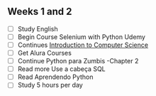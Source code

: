 ## Weeks 1 and 2


- [ ] Study English
- [ ] Begin Course Selenium with Python Udemy 
- [ ] Continues [Introduction to Computer Science](https://courses.edx.org/courses/course-v1:HarvardX+CS50+X/courseware/8bf52741d6334266abde56dab94f69af/d56caec9e90c448c87878e5f8ec44d62/)
- [ ] Get Alura Courses
- [ ] Continue Python para Zumbis -Chapter 2 
- [ ] Read more Use a cabeça SQL
- [ ] Read Aprendendo Python
- [ ] Study 5 hours per day